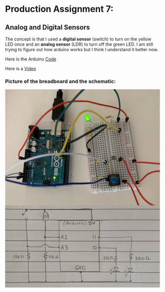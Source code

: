 # Production Assignment 7:
## Analog and Digital Sensors

The concept is that I used a **digital sensor** (switch) to turn on the yellow LED once and an **analog sensor** (LDR) to turn off the green LED. I am still trying to figure out how arduino works but I think I understand it better now.

Here is the Arduino [Code](https://github.com/SalamaAlmheiri/introToIM/blob/main/June%2017/Production_Assignment_7.ino)

Here is a [Video](https://github.com/SalamaAlmheiri/introToIM/blob/main/June%2017/Analog:Digital.mov)


### **Picture of the breadboard and the schematic:**

<img src="https://github.com/SalamaAlmheiri/introToIM/blob/main/June%2017/Analog:Digital.png" width=600 align=center> 

<img src="https://github.com/SalamaAlmheiri/introToIM/blob/main/June%2017/Schematic-2.png" width=600 align=center>    


